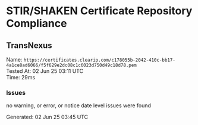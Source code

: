 # STIR/SHAKEN Certificate Repository Compliance

## TransNexus

Name: `https://certificates.clearip.com/c178055b-2042-410c-bb17-4a1ce8ad6066/f5f629e2dc08c1c6023d750d49c18d78.pem`\
Tested At: 02 Jun 25 03:11 UTC\
Time: 29ms

### Issues

no warning, or error, or notice date level issues were found

Generated: 02 Jun 25 03:45 UTC
